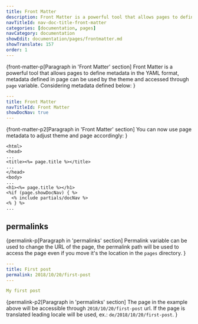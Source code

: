 ```yaml
---
title: Front Matter
description: Front Matter is a powerful tool that allows pages to define metadata in the <fix>YAML</fix> format.
navTitleId: nav-doc-title-front-matter
categories: [documentation, pages]
navCategory: documentation
showEdit: documentation/pages/frontmatter.md
showTranslate: 157
order: 1
---
```


{front-matter-p[Paragraph in 'Front Matter' section]
Front Matter is a powerful tool that allows pages to define metadata in the
<fix>YAML</fix> format, metadata defined in page can be used by the theme and
accessed through <fix>`page`</fix> variable. Considering metadata defined below:
}

```yaml
---
title: Front Matter
navTitleId: Front Matter
showDocNav: true
---
```

{front-matter-p2[Paragraph in 'Front Matter' section]
You can now use page metadata to adjust theme and page accordingly:
}

```
<html>
<head>
...
<title><%= page.title %></title>
...
</head>
<body>
...
<h1><%= page.title %></h1>
<%if (page.showDocNav) { %>
  <% include partials/docNav %>
<% } %>
...
```

## permalinks

{permalink-p[Paragraph in 'permalinks' section]
Permalink variable can be used to change the URL of the page, the permalink
path will be used to access the page even if you move it's the location in the
<fix>`pages`</fix> directory.
}

```yaml
---
title: First post
permalink: 2018/10/20/first-post
---

My first post
```

{permalink-p2[Paragraph in 'permalinks' section]
The page in the example above will be accessible through
<fix>`2018/10/20/first-post`</fix> url. If the page is translated leading locale
will be used, ex.: <fix>`de/2018/10/20/first-post`</fix>.
}
